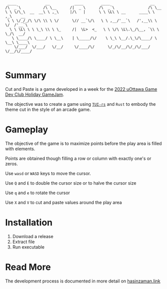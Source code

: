 ```
 ____             __           ____        ____                  __             
/\  _`\          /\ \__      /|  _ \      /\  _`\               /\ \__          
\ \ \/\_\  __  __\ \ ,_\     |/\   |      \ \ \L\ \ __      ____\ \ ,_\    __   
 \ \ \/_/_/\ \/\ \\ \ \/      \// __`\/\   \ \ ,__/'__`\   /',__\\ \ \/  /'__`\ 
  \ \ \L\ \ \ \_\ \\ \ \_     /|  \L>  <_   \ \ \/\ \L\.\_/\__, `\\ \ \_/\  __/ 
   \ \____/\ \____/ \ \__\    | \_____/\/    \ \_\ \__/.\_\/\____/ \ \__\ \____\
    \/___/  \/___/   \/__/     \/____/\/      \/_/\/__/\/_/\/___/   \/__/\/____/
                                                                                 
```

# Summary

Cut and Paste is a game developed in a week for the [2022 uOttawa Game Dev Club Holiday GameJam](https://itch.io/jam/uottawa-game-dev-club-holiday-jam-2022).

The objective was to create a game using [`TUI-rs`](https://docs.rs/tui/latest/tui/) and `Rust` to embody the theme cut in the style of an arcade game.

# Gameplay

The objective of the game is to maximize points before the play area is filled with elements.

Points are obtained though filling a row or column with exactly one's or zeros.

Use `wasd` or `WASD` keys to move the cursor.

Use `Q` and `E` to double the cursor size or to halve the cursor size

Use `q` and `e` to rotate the cursor

Use `X` and `V` to cut and paste values around the play area

# Installation

1. Download a release
2. Extract file
3. Run executable

# Read More

The development process is documented in more detail on [hasinzaman.link](http://hasinzaman.link/Cut_and_Paste)